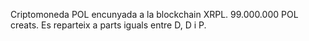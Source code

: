 Criptomoneda POL encunyada a la blockchain XRPL. 
99.000.000 POL creats.
Es reparteix a parts iguals entre D, D i P.

